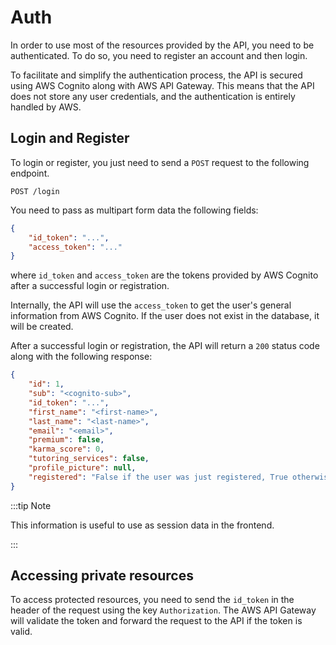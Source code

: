 # Auth

In order to use most of the resources provided by the API, you need to be authenticated. To do so, you need to register an account and then login.

To facilitate and simplify the authentication process, the API is secured using AWS Cognito along with AWS API Gateway. This means that the API does not store any user credentials, and the authentication is entirely handled by AWS.


## Login and Register

To login or register, you just need to send a `POST` request to the following endpoint.

```http
POST /login
```

You need to pass as multipart form data the following fields:

```json
{
    "id_token": "...",
    "access_token": "..."
}
```

where `id_token` and `access_token` are the tokens provided by AWS Cognito after a successful login or registration.

Internally, the API will use the `access_token` to get the user's general information from AWS Cognito. If the user does not exist in the database, it will be created.

After a successful login or registration, the API will return a `200` status code along with the following response:

```json
{
    "id": 1,
    "sub": "<cognito-sub>",
    "id_token": "...",
    "first_name": "<first-name>",
    "last_name": "<last-name>",
    "email": "<email>",
    "premium": false,
    "karma_score": 0,
    "tutoring_services": false,
    "profile_picture": null,
    "registered": "False if the user was just registered, True otherwise"
}
```


:::tip Note

This information is useful to use as session data in the frontend.

:::


## Accessing private resources

To access protected resources, you need to send the `id_token` in the header of the request using the key `Authorization`. The AWS API Gateway will validate the token and forward the request to the API if the token is valid.
